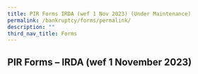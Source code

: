 ```yaml
---
title: PIR Forms IRDA (wef 1 Nov 2023) (Under Maintenance)
permalink: /bankruptcy/forms/permalink/
description: ""
third_nav_title: Forms
---
```

PIR Forms – IRDA (wef 1 November 2023)
-----------------------------------